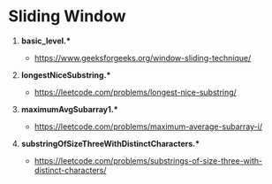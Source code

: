 # Sliding Window

1. **basic_level.\***

   - <https://www.geeksforgeeks.org/window-sliding-technique/>

2. **longestNiceSubstring.\***

   - <https://leetcode.com/problems/longest-nice-substring/>

3. **maximumAvgSubarray1.\***

   - <https://leetcode.com/problems/maximum-average-subarray-i/>

4. **substringOfSizeThreeWithDistinctCharacters.\***

   - <https://leetcode.com/problems/substrings-of-size-three-with-distinct-characters/>
